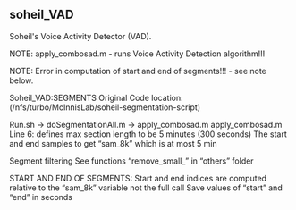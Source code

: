 ## soheil_VAD 

Soheil's Voice Activity Detector (VAD). 

NOTE: apply_combosad.m - runs Voice Activity Detection algorithm!!! 

NOTE: Error in computation of start and end of segments!!! - see note below. 

Soheil_VAD:SEGMENTS 
Original Code location: (/nfs/turbo/McInnisLab/soheil-segmentation-script) 

Run.sh → doSegmentationAll.m → apply_combosad.m 
apply_combosad.m 
Line 6: defines max section length to be 5 minutes (300 seconds) 
The start and end samples to get “sam_8k” which is at most 5 min

Segment filtering 
See functions “remove_small_” in “others” folder 

START AND END OF SEGMENTS: 
Start and end indices are computed relative to the “sam_8k” variable not the full call 
Save values of “start” and “end” in seconds
